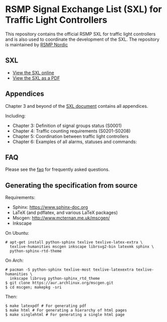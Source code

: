 # RSMP Signal Exchange List (SXL) for Traffic Light Controllers
This repository contains the official RSMP SXL for traffic light controllers
and is also used to coordinate the development of the SXL.
The repository is maintained by [RSMP Nordic](https://rsmp-nordic.org)

## SXL

* [View the SXL online](http://rsmp-nordic.github.io/rsmp_sxl_traffic_lights)
* [View the SXL as a PDF](https://github.com/rsmp-nordic/rsmp_sxl_traffic_lights/releases/download/1.0.15/sxl-tlc-1.0.15.pdf)

## Appendices

Chapter 3 and beyond of the [SXL document](http://rsmp-nordic.github.io/rsmp_sxl_traffic_lights)
contains all appendices.

Including:

- Chapter 3: Definition of signal groups status (S0001)
- Chapter 4: Traffic counting requirements (S0201-S0208)
- Chapter 5: Coordination between traffic light controllers
- Chapter 6: Examples of all alarms, statuses and commands:

## FAQ

Please see the [faq](faq.md) for frequently asked questions.

## Generating the specification from source

Requirements:

- Sphinx: https://www.sphinx-doc.org
- LaTeX (and pdflatex, and various LaTeX packages)
- Mscgen: http://www.mcternan.me.uk/mscgen/
- Inkscape

On Ubuntu:

```
# apt-get install python-sphinx texlive texlive-latex-extra \
  texlive-humanities mscgen inkscape librsvg2-bin latexmk sphinx \
  python-sphinx-rtd-theme
```

On Arch:

```
# pacman -S python-sphinx texlive-most texlive-latexextra texlive-humanities \
  inkscape librsvg python-sphinx_rtd_theme
$ git clone https://aur.archlinux.org/mscgen.git
$ cd mscgen; makepkg -sri
```

Then:

```
$ make latexpdf # For generating pdf
$ make html # For generating a hierarchy of html pages
$ make singlehtml # For generating a single html page
```

